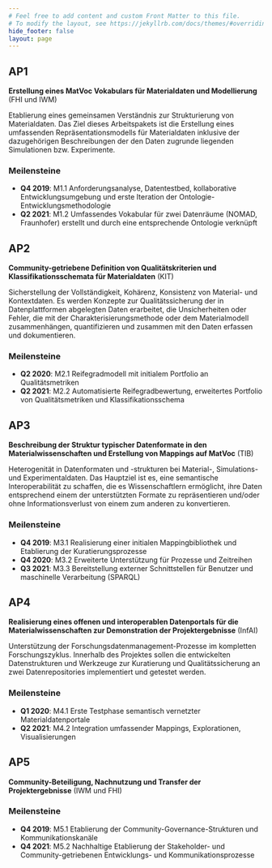 ```yaml
---
# Feel free to add content and custom Front Matter to this file.
# To modify the layout, see https://jekyllrb.com/docs/themes/#overriding-theme-defaults
hide_footer: false
layout: page
---
```

## AP1
**Erstellung eines MatVoc Vokabulars für Materialdaten und Modellierung** (FHI und IWM)

Etablierung eines gemeinsamen Verständnis zur Strukturierung von Materialdaten. Das Ziel dieses Arbeitspakets ist die Erstellung eines umfassenden Repräsentationsmodells für Materialdaten inklusive der dazugehörigen Beschreibungen der den Daten zugrunde liegenden Simulationen bzw. Experimente.

### Meilensteine

* **Q4 2019**: M1.1 Anforderungsanalyse, Datentestbed, kollaborative Entwicklungsumgebung und erste Iteration der Ontologie-Entwicklungsmethodologie
* **Q2 2021**: M1.2 Umfassendes Vokabular für zwei Datenräume (NOMAD, Fraunhofer) erstellt und durch eine entsprechende Ontologie verknüpft

## AP2
**Community-getriebene Definition von Qualitätskriterien und Klassifikationsschemata für Materialdaten** (KIT)

Sicherstellung der Vollständigkeit, Kohärenz, Konsistenz von Material- und Kontextdaten. Es werden Konzepte zur Qualitätssicherung der in Datenplattformen abgelegten Daten erarbeitet, die Unsicherheiten oder Fehler, die mit der Charakterisierungsmethode oder dem Materialmodell zusammenhängen, quantifizieren und zusammen mit den Daten erfassen und dokumentieren.

### Meilensteine
* **Q2 2020**: M2.1 Reifegradmodell mit initialem Portfolio an Qualitätsmetriken
* **Q2 2021**: M2.2 Automatisierte Reifegradbewertung, erweitertes Portfolio von Qualitätsmetriken und Klassifikationsschema

## AP3
**Beschreibung der Struktur typischer Datenformate in den Materialwissenschaften und Erstellung von Mappings auf MatVoc** (TIB)

Heterogenität in Datenformaten und -strukturen bei Material-, Simulations- und Experimentaldaten. Das Hauptziel ist es, eine semantische Interoperabilität zu schaffen, die es Wissenschaftlern ermöglicht, ihre Daten entsprechend einem der unterstützten Formate zu repräsentieren und/oder ohne Informationsverlust von einem zum anderen zu konvertieren.

### Meilensteine
* **Q4 2019**: M3.1 Realisierung einer initialen Mappingbibliothek und Etablierung der Kuratierungsprozesse
* **Q4 2020**: M3.2 Erweiterte Unterstützung für Prozesse und Zeitreihen
* **Q3 2021**: M3.3 Bereitstellung externer Schnittstellen für Benutzer und maschinelle Verarbeitung (SPARQL)

## AP4
**Realisierung eines offenen und interoperablen Datenportals für die Materialwissenschaften zur Demonstration der Projektergebnisse** (InfAI)

Unterstützung der Forschungsdatenmanagement-Prozesse im kompletten Forschungszyklus. Innerhalb des Projektes sollen die entwickelten Datenstrukturen und Werkzeuge zur Kuratierung und Qualitätssicherung an zwei Datenrepositories implementiert und getestet werden.

### Meilensteine
* **Q1 2020**: M4.1 Erste Testphase semantisch vernetzter Materialdatenportale
* **Q2 2021**: M4.2 Integration umfassender Mappings, Explorationen, Visualisierungen

## AP5
**Community-Beteiligung, Nachnutzung und Transfer der Projektergebnisse** (IWM und FHI)

### Meilensteine
* **Q4 2019**: M5.1 Etablierung der Community-Governance-Strukturen und Kommunikationskanäle
* **Q4 2021**: M5.2 Nachhaltige Etablierung der Stakeholder- und Community-getriebenen Entwicklungs- und Kommunikationsprozesse
